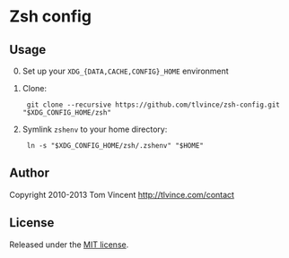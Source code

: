 # Zsh config

## Usage

0. Set up your `XDG_{DATA,CACHE,CONFIG}_HOME` environment

1. Clone:

        git clone --recursive https://github.com/tlvince/zsh-config.git "$XDG_CONFIG_HOME/zsh"

2. Symlink `zshenv` to your home directory:

        ln -s "$XDG_CONFIG_HOME/zsh/.zshenv" "$HOME"

## Author

Copyright 2010-2013 Tom Vincent <http://tlvince.com/contact>

## License

Released under the [MIT license][license].

  [license]: http://tlvince.mit-license.org/
